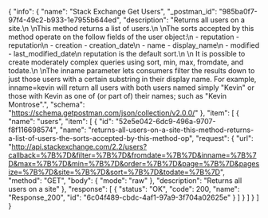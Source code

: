{
  "info": {
    "name": "Stack Exchange Get Users",
    "_postman_id": "985ba0f7-97f4-49c2-b933-1e7955b644ed",
    "description": "Returns all users on a site.\n \nThis method returns a list of users.\n \nThe sorts accepted by this method operate on the follow fields of the user object:\n - reputation - reputation\n - creation - creation_date\n - name - display_name\n - modified - last_modified_date\n  reputation is the default sort.\n \n It is possible to create moderately complex queries using sort, min, max, fromdate, and todate.\n \nThe inname parameter lets consumers filter the results down to just those users with a certain substring in their display name. For example, inname=kevin will return all users with both users named simply \"Kevin\" or those with Kevin as one of (or part of) their names; such as \"Kevin Montrose\".",
    "schema": "https://schema.getpostman.com/json/collection/v2.0.0/"
  },
  "item": [
    {
      "name": "users",
      "item": [
        {
          "id": "52e5e042-6dc9-496a-9707-f8f116698574",
          "name": "returns-all-users-on-a-site-this-method-returns-a-list-of-users-the-sorts-accepted-by-this-method-op",
          "request": {
            "url": "http://api.stackexchange.com/2.2/users?callback=%7B%7D&filter=%7B%7D&fromdate=%7B%7D&inname=%7B%7D&max=%7B%7D&min=%7B%7D&order=%7B%7D&page=%7B%7D&pagesize=%7B%7D&site=%7B%7D&sort=%7B%7D&todate=%7B%7D",
            "method": "GET",
            "body": {
              "mode": "raw"
            },
            "description": "Returns all users on a site"
          },
          "response": [
            {
              "status": "OK",
              "code": 200,
              "name": "Response_200",
              "id": "6c04f489-cbdc-4af1-97a9-3f704a02625e"
            }
          ]
        }
      ]
    }
  ]
}